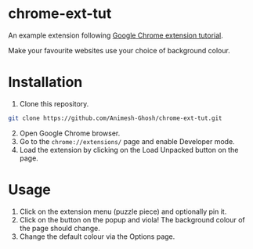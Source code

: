 # chrome-ext-tut

An example extension following [Google Chrome extension tutorial](https://developer.chrome.com/docs/extensions/mv3/getstarted/).

Make your favourite websites use your choice of background colour.

# Installation

1. Clone this repository.

```bash
git clone https://github.com/Animesh-Ghosh/chrome-ext-tut.git
```

2. Open Google Chrome browser.
3. Go to the `chrome://extensions/` page and enable Developer mode.
4. Load the extension by clicking on the Load Unpacked button on the page.

# Usage

1. Click on the extension menu (puzzle piece) and optionally pin it.
2. Click on the button on the popup and viola! The background colour of the page should change.
3. Change the default colour via the Options page.